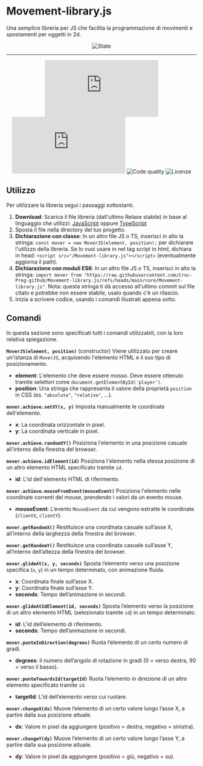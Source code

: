 # Movement-library.js
Una semplice libreria per JS che facilita la programmazione di movimenti e spostamenti per oggetti in 2d.

<div align="center">

  ![State](https://img.shields.io/badge/State%3A-Making-white?style=flat-square)
  <!-- [![CodeQL](https://github.com/Croc-Prog-github/Movement-library.js/actions/workflows/github-code-scanning/codeql/badge.svg?style=flat-square&branch=main)](https://github.com/Croc-Prog-github/Movement-library.js/actions/workflows/github-code-scanning/codeql) -->
</div>
<hr>
<div align="center">

  <!-- ![Downloads](https://img.shields.io/github/downloads/Croc-Prog-github/Movement-library.js/total) -->
  ![GitHub Repo stars](https://img.shields.io/github/stars/Croc-Prog-github/Movement-library.js?style=flat-square&color=yellow)
  ![GitHub repo size](https://img.shields.io/github/repo-size/Croc-Prog-github/Movement-library.js?style=flat-square)
  ![Code quality](https://img.shields.io/badge/Code%20Quality-B-chocolate?style=flat-square)
  ![Licenze](https://img.shields.io/badge/licenze-MIT-blue?style=flat-square&link=https%3A%2F%2Fgithub.com%2FCroc-Prog-github%2FMovement-library.js%2Fblob%2Fmain%2FLICENSE.md)
  <!-- ![Manteined](https://img.shields.io/badge/Aggiornamenti-SI!-green) -->
  <!-- ![Contributors](https://img.shields.io/github/contributors/Croc-Prog-github/Movement-library.js?style=flat-square) -->
</div>

## Utilizzo
Per utilizzare la libreria segui i passaggi sottostanti.
1. **Download**:
Scarica il file libreria (dall'ultimo Relase stabile) in base al linguaggio che utilizzi: [JavaScript](https://github.com/Croc-Prog-github/Probability-Manager.js/blob/v1.0.1/core/Probability-Manager.js) oppure [TypeScript](https://github.com/Croc-Prog-github/Probability-Manager.js/blob/v1.0.1/core/Probability-Manager.ts)
2. Sposta il file nella directory del tuo progetto.
3. **Dichiarazione con classe**: In un altro file JS o TS, inserisci in alto la stringa: `const mover = new MoverJS(element, position);` per dichiarare l'utilizzo della libreria. Se lo vuoi usare in nel tag script in html, dichiara in head: `<script src="/Movement-library.js"></script>` (eventualmente aggiorna il path).
4. **Dichiarazione con moduli ES6**: In un altro file JS o TS, inserisci in alto la stringa: `import mover from "https://raw.githubusercontent.com/Croc-Prog-github/Movement-library.js/refs/heads/main/core/Movement-library.js"`. Nota: questa stringa ti dà accesso all'ultimo commit sul file citato e potrebbe non essere stabile, usalo quando c'è un rilascio. 
5. Inizia a scrivere codice, usando i comandi illustrati appena sotto.

<!-- ## Comandi
In questa sezione sono specificati tutti i comandi utilizzabili, con la loro relativa spiegazione.<br>
**`MoverJS(element, position)`**(constructor) Aquisisce per la classe l'elemento e il tipo di posizionamento.
- **element**: l'elemento che deve essere mosso. Deve essere riempito con un selettore per HTML come: document.getElementById('player');
- **position**: Inserisci i valori (stringa) che vengono usati nella dichiarazione position in CSS. Esempio: "absolute", "relative",... -->
## Comandi

In questa sezione sono specificati tutti i comandi utilizzabili, con la loro relativa spiegazione.

**`MoverJS(element, position)`** (constructor)
Viene utilizzato per creare un'istanza di `MoverJS`, acquisendo l'elemento HTML e il suo tipo di posizionamento.
* **element**: L'elemento che deve essere mosso. Deve essere ottenuto tramite selettori come `document.getElementById('player')`.
* **position**: Una stringa che rappresenta il valore della proprietà `position` in CSS (es. `"absolute"`, `"relative"`, ...).<br>

**`mover.achieve.setXY(x, y)`**
Imposta manualmente le coordinate dell'elemento.
* **x**: La coordinata orizzontale in pixel.
* **y**: La coordinata verticale in pixel.<br>

**`mover.achieve.randomXY()`**
Posiziona l'elemento in una posizione casuale all'interno della finestra del browser.<br>

**`mover.achieve.idElement(id)`**
Posiziona l'elemento nella stessa posizione di un altro elemento HTML specificato tramite `id`.
* **id**: L'id dell'elemento HTML di riferimento.<br>

**`mover.achieve.mouseFromEvent(mouseEvent)`**
Posiziona l'elemento nelle coordinate correnti del mouse, prendendo i valori da un evento mouse.
* **mouseEvent**: L’evento `MouseEvent` da cui vengono estratte le coordinate (`clientX`, `clientY`).<br>

**`mover.getRandomX()`**
Restituisce una coordinata casuale sull’asse X, all’interno della larghezza della finestra del browser.<br>

**`mover.getRandomY()`**
Restituisce una coordinata casuale sull’asse Y, all’interno dell’altezza della finestra del browser.<br>

**`mover.glideAt(x, y, seconds)`**
Sposta l’elemento verso una posizione specifica (`x`, `y`) in un tempo determinato, con animazione fluida.
* **x**: Coordinata finale sull’asse X.
* **y**: Coordinata finale sull’asse Y.
* **seconds**: Tempo dell’animazione in secondi.<br>

**`mover.glideAtIdElement(id, seconds)`**
Sposta l’elemento verso la posizione di un altro elemento HTML (selezionato tramite `id`) in un tempo determinato.
* **id**: L’id dell’elemento di riferimento.
* **seconds**: Tempo dell’animazione in secondi.<br>

**`mover.punteInDirection(degrees)`**
Ruota l’elemento di un certo numero di gradi.
* **degrees**: il numero dell’angolo di rotazione in gradi (0 = verso destra, 90 = verso il basso).<br>

**`mover.punteTowardsId(targetId)`**
Ruota l’elemento in direzione di un altro elemento specificato tramite `id`.
* **targetId**: L’id dell’elemento verso cui ruotare.<br>

**`mover.changeX(dx)`**
Muove l’elemento di un certo valore lungo l’asse X, a partire dalla sua posizione attuale.
* **dx**: Valore in pixel da aggiungere (positivo = destra, negativo = sinistra).<br>

**`mover.changeY(dy)`**
Muove l’elemento di un certo valore lungo l’asse Y, a partire dalla sua posizione attuale.
* **dy**: Valore in pixel da aggiungere (positivo = giù, negativo = su).<br>
